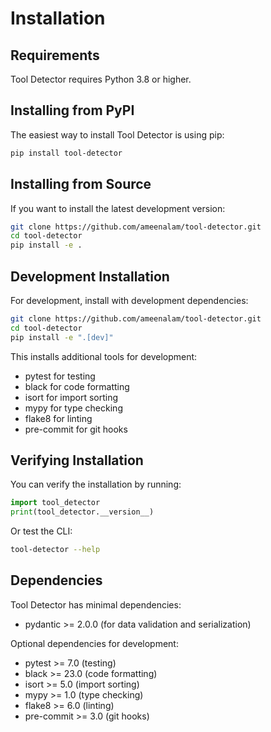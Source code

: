 # Installation

## Requirements

Tool Detector requires Python 3.8 or higher.

## Installing from PyPI

The easiest way to install Tool Detector is using pip:

```bash
pip install tool-detector
```

## Installing from Source

If you want to install the latest development version:

```bash
git clone https://github.com/ameenalam/tool-detector.git
cd tool-detector
pip install -e .
```

## Development Installation

For development, install with development dependencies:

```bash
git clone https://github.com/ameenalam/tool-detector.git
cd tool-detector
pip install -e ".[dev]"
```

This installs additional tools for development:
- pytest for testing
- black for code formatting
- isort for import sorting
- mypy for type checking
- flake8 for linting
- pre-commit for git hooks

## Verifying Installation

You can verify the installation by running:

```python
import tool_detector
print(tool_detector.__version__)
```

Or test the CLI:

```bash
tool-detector --help
```

## Dependencies

Tool Detector has minimal dependencies:
- pydantic >= 2.0.0 (for data validation and serialization)

Optional dependencies for development:
- pytest >= 7.0 (testing)
- black >= 23.0 (code formatting)
- isort >= 5.0 (import sorting)
- mypy >= 1.0 (type checking)
- flake8 >= 6.0 (linting)
- pre-commit >= 3.0 (git hooks) 